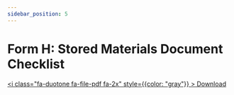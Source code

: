 ```yaml
---
sidebar_position: 5
---
```


# Form H: Stored Materials Document Checklist

<a href="/pdf/comp-draw/formh-stored-mat-chkl" download><i class="fa-duotone fa-file-pdf fa-2x" style={{color: "gray"}} ></i> Download</a>


